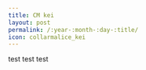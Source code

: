 ```yaml
---
title: CM kei
layout: post
permalink: /:year-:month-:day-:title/
icon: collarmalice_kei
---
```


test test test